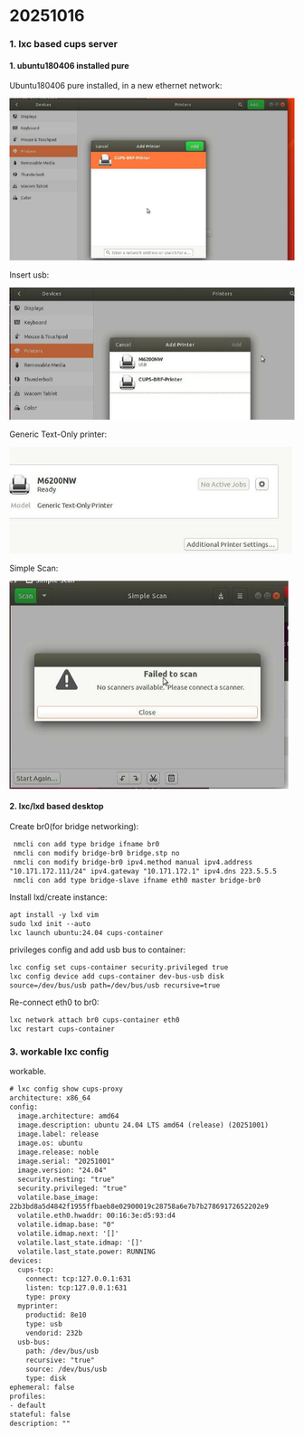 # 20251016
### 1. lxc based cups server
#### 1. ubuntu180406 installed pure
Ubuntu180406 pure installed, in a new ethernet network:    

![./images/2025_10_16_09_55_14_810x461.jpg](./images/2025_10_16_09_55_14_810x461.jpg)

Insert usb:    

![./images/2025_10_16_09_55_51_663x307.jpg](./images/2025_10_16_09_55_51_663x307.jpg)

Generic Text-Only printer:    

![./images/2025_10_16_09_56_09_500x189.jpg](./images/2025_10_16_09_56_09_500x189.jpg)

Simple Scan:    

![./images/2025_10_16_09_56_40_493x368.jpg](./images/2025_10_16_09_56_40_493x368.jpg)

#### 2. lxc/lxd based desktop
Create br0(for bridge networking):     

```
 nmcli con add type bridge ifname br0
 nmcli con modify bridge-br0 bridge.stp no
 nmcli con modify bridge-br0 ipv4.method manual ipv4.address "10.171.172.111/24" ipv4.gateway "10.171.172.1" ipv4.dns 223.5.5.5
 nmcli con add type bridge-slave ifname eth0 master bridge-br0
```
Install lxd/create instance:    

```
apt install -y lxd vim
sudo lxd init --auto
lxc launch ubuntu:24.04 cups-container
```
privileges config and add usb bus to container:     

```
lxc config set cups-container security.privileged true
lxc config device add cups-container dev-bus-usb disk source=/dev/bus/usb path=/dev/bus/usb recursive=true
```
Re-connect eth0 to br0:     

```
lxc network attach br0 cups-container eth0
lxc restart cups-container

```
### 3. workable lxc config
workable.    

```
# lxc config show cups-proxy
architecture: x86_64
config:
  image.architecture: amd64
  image.description: ubuntu 24.04 LTS amd64 (release) (20251001)
  image.label: release
  image.os: ubuntu
  image.release: noble
  image.serial: "20251001"
  image.version: "24.04"
  security.nesting: "true"
  security.privileged: "true"
  volatile.base_image: 22b3bd8a5d4842f1955ffbaeb8e02900019c28758a6e7b7b27869172652202e9
  volatile.eth0.hwaddr: 00:16:3e:d5:93:d4
  volatile.idmap.base: "0"
  volatile.idmap.next: '[]'
  volatile.last_state.idmap: '[]'
  volatile.last_state.power: RUNNING
devices:
  cups-tcp:
    connect: tcp:127.0.0.1:631
    listen: tcp:127.0.0.1:631
    type: proxy
  myprinter:
    productid: 8e10
    type: usb
    vendorid: 232b
  usb-bus:
    path: /dev/bus/usb
    recursive: "true"
    source: /dev/bus/usb
    type: disk
ephemeral: false
profiles:
- default
stateful: false
description: ""

```
